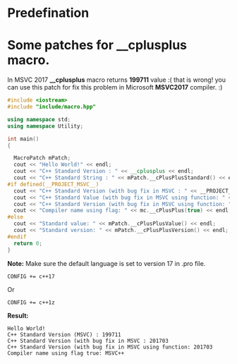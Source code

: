 # Predefination
**Some patches for __cplusplus macro.**
===================================
In MSVC 2017 **__cplusplus** macro returns **199711** value :( that is wrong! you can use this patch for fix this problem in Microsoft **MSVC2017** compiler. :)

```cpp
#include <iostream>
#include "include/macro.hpp"

using namespace std;
using namespace Utility;

int main()
{

  MacroPatch mPatch;
  cout << "Hello World!" << endl;
  cout << "C++ Standard Version : " << __cplusplus << endl;
  cout << "C++ Standard String : " << mPatch.__cPlusPlusStandard() << endl;
#if defined(__PROJECT_MSVC__)
  cout << "C++ Standard Version (with bug fix in MSVC : " << __PROJECT_CPP_VALUE__ << endl;
  cout << "C++ Standard Value (with bug fix in MSVC using function: " << mPatch.__cPlusPlusValue() << endl;
  cout << "C++ Standard Version (with bug fix in MSVC using function: " << mPatch.__cPlusPlusVersion() << endl;
  cout << "Compiler name using flag: " << mc.__cPlusPlus(true) << endl;
#else
  cout << "Standard value: " << mPatch.__cPlusPlusValue() << endl;
  cout << "Standard version: " << mPatch.__cPlusPlusVersion() << endl;
#endif
  return 0;
}


```

**Note:**
Make sure the default language is set to version 17 in .pro file.

```
CONFIG += c++17
```
Or
```
CONFIG += c++1z
```

**Result:** 
```
Hello World!
C++ Standard Version (MSVC) : 199711
C++ Standard Version (with bug fix in MSVC : 201703
C++ Standard Version (with bug fix in MSVC using function: 201703
Compiler name using flag true: MSVC++
```

